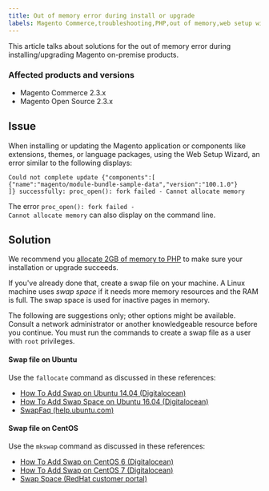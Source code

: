 ```yaml
---
title: Out of memory error during install or upgrade
labels: Magento Commerce,troubleshooting,PHP,out of memory,web setup wizard,2.3.x,how to
---
```


This article talks about solutions for the out of memory error during installing/upgrading Magento on-premise products. 

### Affected products and versions

* Magento Commerce 2.3.x
* Magento Open Source 2.3.x

## Issue

When installing or updating the Magento application or components like extensions, themes, or language packages, using the Web Setup Wizard, an error similar to the following displays:

<pre><code class="language-bash">Could not complete update {"components":[
{"name":"magento/module-bundle-sample-data","version":"100.1.0"}
]} successfully: proc_open(): fork failed - Cannot allocate memory</code></pre>

The error <code class="language-bash">proc\_open(): fork failed - Cannot allocate memory</code> can also display on the command line.

## Solution

We recommend you [allocate 2GB of memory to PHP](https://devdocs.magento.com/guides/v2.3/install-gde/prereq/php-settings.html) to make sure your installation or upgrade succeeds.

If you've already done that, create a swap file on your machine. A Linux machine uses _swap space_ if it needs more memory resources and the RAM is full. The swap space is used for inactive pages in memory.

The following are suggestions only; other options might be available. Consult a network administrator or another knowledgeable resource before you continue. You must run the commands to create a swap file as a user with `` root `` privileges.

#### Swap file on Ubuntu

Use the `` fallocate `` command as discussed in these references:

* [How To Add Swap on Ubuntu 14.04 (Digitalocean)](https://www.digitalocean.com/community/tutorials/how-to-add-swap-on-ubuntu-14-04)
* [How To Add Swap Space on Ubuntu 16.04 (Digitalocean)](https://www.digitalocean.com/community/tutorials/how-to-add-swap-space-on-ubuntu-16-04)
* [SwapFaq (help.ubuntu.com)](https://help.ubuntu.com/community/SwapFaq)

#### Swap file on CentOS

Use the `` mkswap `` command as discussed in these references:

* [How To Add Swap on CentOS 6 (Digitalocean)](https://www.digitalocean.com/community/tutorials/how-to-add-swap-on-centos-6)
* [How To Add Swap on CentOS 7 (Digitalocean)](https://www.digitalocean.com/community/tutorials/how-to-add-swap-on-centos-7)
* [Swap Space (RedHat customer portal)](https://access.redhat.com/documentation/en-US/Red_Hat_Enterprise_Linux/6/html/Storage_Administration_Guide/ch-swapspace.html)